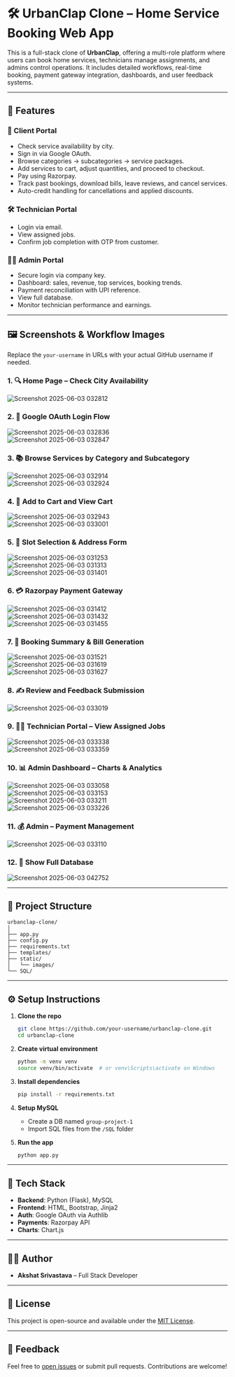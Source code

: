 # 🛠️ UrbanClap Clone – Home Service Booking Web App

This is a full-stack clone of **UrbanClap**, offering a multi-role platform where users can book home services, technicians manage assignments, and admins control operations. It includes detailed workflows, real-time booking, payment gateway integration, dashboards, and user feedback systems.

---

## 🚀 Features

### 👤 Client Portal

- Check service availability by city.
- Sign in via Google OAuth.
- Browse categories → subcategories → service packages.
- Add services to cart, adjust quantities, and proceed to checkout.
- Pay using Razorpay.
- Track past bookings, download bills, leave reviews, and cancel services.
- Auto-credit handling for cancellations and applied discounts.

### 🛠️ Technician Portal

- Login via email.
- View assigned jobs.
- Confirm job completion with OTP from customer.

### 🧑‍💼 Admin Portal

- Secure login via company key.
- Dashboard: sales, revenue, top services, booking trends.
- Payment reconciliation with UPI reference.
- View full database.
- Monitor technician performance and earnings.

---

## 🖼️ Screenshots & Workflow Images

Replace the `your-username` in URLs with your actual GitHub username if needed.

### 1. 🔍 Home Page – Check City Availability

![Screenshot 2025-06-03 032812](https://github.com/user-attachments/assets/4b46b606-3d4c-44e8-a6b3-ca59c1096908)

### 2. 🔐 Google OAuth Login Flow

![Screenshot 2025-06-03 032836](https://github.com/user-attachments/assets/9de30e14-e8ea-4c40-af71-7f33336e5001)  
![Screenshot 2025-06-03 032847](https://github.com/user-attachments/assets/f9773ec9-9179-4319-ad15-33c7a767fc9b)

### 3. 📚 Browse Services by Category and Subcategory

![Screenshot 2025-06-03 032914](https://github.com/user-attachments/assets/d81158d1-20fe-41d1-8007-a541f50da630)  
![Screenshot 2025-06-03 032924](https://github.com/user-attachments/assets/dede9bc6-16a0-4857-aa10-2e4e4546ed62)

### 4. 🛒 Add to Cart and View Cart

![Screenshot 2025-06-03 032943](https://github.com/user-attachments/assets/3fa6ff60-8993-4d94-bb5d-0b84092f9f4a)  
![Screenshot 2025-06-03 033001](https://github.com/user-attachments/assets/4e374536-c650-406f-953e-a5580f482461)

### 5. 📅 Slot Selection & Address Form

![Screenshot 2025-06-03 031253](https://github.com/user-attachments/assets/f6edd616-3345-4c44-bca6-f7ffb358a0f1)  
![Screenshot 2025-06-03 031313](https://github.com/user-attachments/assets/f562009d-facf-466d-be8a-8b76065ed06f)  
![Screenshot 2025-06-03 031401](https://github.com/user-attachments/assets/664cc972-fb87-4f60-a37c-9e9bda5bfc6e)

### 6. 💳 Razorpay Payment Gateway

![Screenshot 2025-06-03 031412](https://github.com/user-attachments/assets/4c25bbac-4e5a-42b2-920d-9462b340b50f)  
![Screenshot 2025-06-03 031432](https://github.com/user-attachments/assets/b7cf6fe0-6083-4d84-83eb-2d0aaafb13ed)  
![Screenshot 2025-06-03 031455](https://github.com/user-attachments/assets/d9553a62-dd80-4bf5-bf2e-dd7d9a9dc42f)

### 7. 📜 Booking Summary & Bill Generation

![Screenshot 2025-06-03 031521](https://github.com/user-attachments/assets/7d68e1ad-438d-48e0-8545-b0f1fcffb138)  
![Screenshot 2025-06-03 031619](https://github.com/user-attachments/assets/3fc217f5-6faa-46d7-aa19-f2632daea6e7)  
![Screenshot 2025-06-03 031627](https://github.com/user-attachments/assets/37d74c02-35a4-4692-9b72-f161a9d53893)

### 8. ✍️ Review and Feedback Submission

![Screenshot 2025-06-03 033019](https://github.com/user-attachments/assets/55ab7ff0-a84d-4e35-b11d-85b80803f40f)

### 9. 👨‍🔧 Technician Portal – View Assigned Jobs

![Screenshot 2025-06-03 033338](https://github.com/user-attachments/assets/ba6fa8cd-233e-4fcf-89aa-27542462f79d)  
![Screenshot 2025-06-03 033359](https://github.com/user-attachments/assets/d185bb60-0353-4c12-8243-b25a1e269d78)

### 10. 📊 Admin Dashboard – Charts & Analytics

![Screenshot 2025-06-03 033058](https://github.com/user-attachments/assets/32ced892-603a-4d8a-8d74-98fe26cec3f8)  
![Screenshot 2025-06-03 033153](https://github.com/user-attachments/assets/fc91e852-fe31-4c4d-b2dc-0d261b62834b)  
![Screenshot 2025-06-03 033211](https://github.com/user-attachments/assets/658ff2df-3081-443b-82dc-6d872a51eb41)  
![Screenshot 2025-06-03 033226](https://github.com/user-attachments/assets/87dcf57b-dc2f-4aa8-b58c-568a9e6b532f)

### 11. 💰 Admin – Payment Management

![Screenshot 2025-06-03 033110](https://github.com/user-attachments/assets/0ba80802-bb6c-4218-9a43-13494e39a87a)

### 12. 🧾 Show Full Database

![Screenshot 2025-06-03 042752](https://github.com/user-attachments/assets/9d1b09d3-e737-4ead-bf44-eb43bb747556)

---

## 📁 Project Structure

```
urbanclap-clone/
│
├── app.py
├── config.py
├── requirements.txt
├── templates/
├── static/
│   └── images/
└── SQL/
```

---

## ⚙️ Setup Instructions

1. **Clone the repo**  
   ```bash
   git clone https://github.com/your-username/urbanclap-clone.git
   cd urbanclap-clone
   ```

2. **Create virtual environment**  
   ```bash
   python -m venv venv
   source venv/bin/activate  # or venv\Scripts\activate on Windows
   ```

3. **Install dependencies**  
   ```bash
   pip install -r requirements.txt
   ```

4. **Setup MySQL**
   - Create a DB named `group-project-1`
   - Import SQL files from the `/SQL` folder

5. **Run the app**
   ```bash
   python app.py
   ```

---

## 🔐 Tech Stack

- **Backend**: Python (Flask), MySQL
- **Frontend**: HTML, Bootstrap, Jinja2
- **Auth**: Google OAuth via Authlib
- **Payments**: Razorpay API
- **Charts**: Chart.js

---

## 👨‍💻 Author

- **Akshat Srivastava** – Full Stack Developer

---

## 📃 License

This project is open-source and available under the [MIT License](LICENSE).

---

## 💬 Feedback

Feel free to [open issues](https://github.com/your-username/urbanclap-clone/issues) or submit pull requests. Contributions are welcome!
